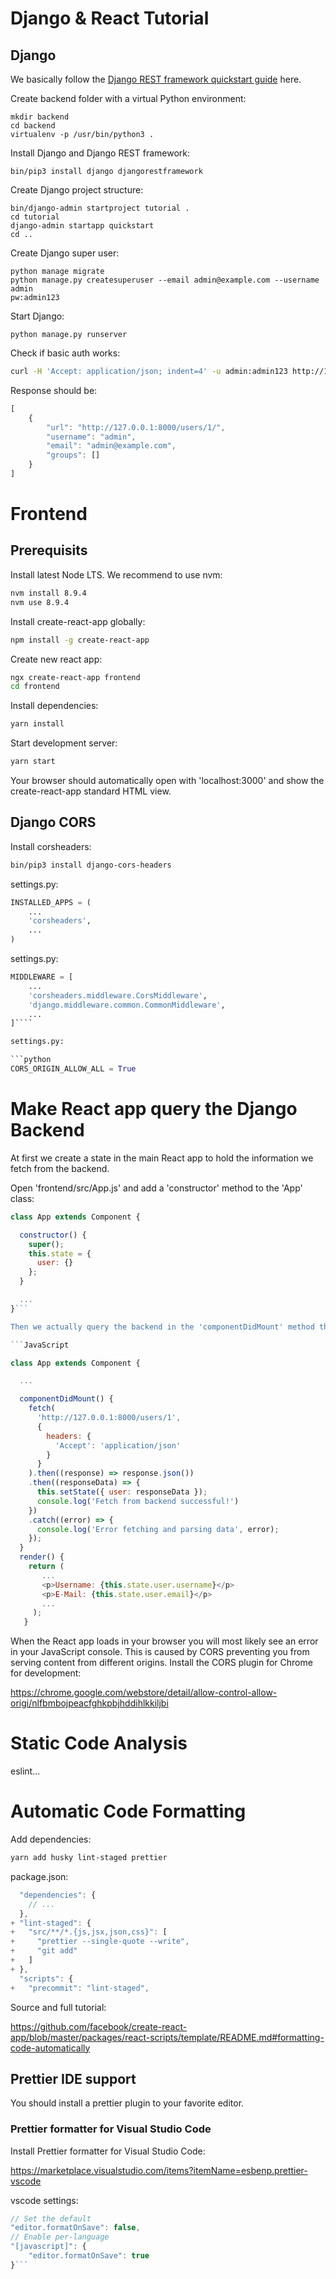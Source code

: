 # Django & React Tutorial

## Django

We basically follow the [Django REST framework quickstart guide](http://www.django-rest-framework.org/tutorial/quickstart/) here.

Create backend folder with a virtual Python environment:

```bash:
mkdir backend
cd backend
virtualenv -p /usr/bin/python3 .
```

Install Django and Django REST framework:

```bash:
bin/pip3 install django djangorestframework
```

Create Django project structure:

```bash:
bin/django-admin startproject tutorial .
cd tutorial
django-admin startapp quickstart
cd ..
```

Create Django super user:

```bash:
python manage migrate
python manage.py createsuperuser --email admin@example.com --username admin
pw:admin123
```

Start Django:

```bash:
python manage.py runserver
````

Check if basic auth works:

```bash
curl -H 'Accept: application/json; indent=4' -u admin:admin123 http://127.0.0.1:8000/users/
```

Response should be:

```JavaScript
[
    {
        "url": "http://127.0.0.1:8000/users/1/",
        "username": "admin",
        "email": "admin@example.com",
        "groups": []
    }
]
```

# Frontend

## Prerequisits

Install latest Node LTS. We recommend to use nvm:

```bash
nvm install 8.9.4
nvm use 8.9.4
```

Install create-react-app globally:

```bash
npm install -g create-react-app
````

Create new react app:

```bash
ngx create-react-app frontend
cd frontend
````

Install dependencies:

```bash
yarn install
```

Start development server:

```bash
yarn start
````

Your browser should automatically open with 'localhost:3000' and show the create-react-app standard HTML view.

## Django CORS

Install corsheaders:

```bash
bin/pip3 install django-cors-headers
```

settings.py:

```python
INSTALLED_APPS = (
    ...
    'corsheaders',
    ...
)
````

settings.py:

```python
MIDDLEWARE = [
    ...
    'corsheaders.middleware.CorsMiddleware',
    'django.middleware.common.CommonMiddleware',
    ...
]````

settings.py:

```python
CORS_ORIGIN_ALLOW_ALL = True
````

# Make React app query the Django Backend

At first we create a state in the main React app to hold the information we fetch from the backend.

Open 'frontend/src/App.js' and add a 'constructor' method to the 'App' class:

```JavaScript
class App extends Component {

  constructor() {
    super();
    this.state = {
      user: {}
    };
  }

  ...
}```

Then we actually query the backend in the 'componentDidMount' method that is automatically called when the React component has been mounted;:

```JavaScript

class App extends Component {

  ...

  componentDidMount() {
    fetch(
      'http://127.0.0.1:8000/users/1',
      {
        headers: {
          'Accept': 'application/json'
        }
      }
    ).then((response) => response.json())
    .then((responseData) => {
      this.setState({ user: responseData });
      console.log('Fetch from backend successful!')
    })
    .catch((error) => {
      console.log('Error fetching and parsing data', error);
    });
  }
  render() {
    return (
       ...
       <p>Username: {this.state.user.username}</p>
       <p>E-Mail: {this.state.user.email}</p>
       ...
     );
   }
```

When the React app loads in your browser you will most likely see an error in your JavaScript console. This is caused by CORS preventing you from serving content from different origins. Install the CORS plugin for Chrome for development:

https://chrome.google.com/webstore/detail/allow-control-allow-origi/nlfbmbojpeacfghkpbjhddihlkkiljbi


# Static Code Analysis

eslint...

# Automatic Code Formatting

Add dependencies:

```bash
yarn add husky lint-staged prettier
```

package.json:

```JavaScript
  "dependencies": {
    // ...
  },
+ "lint-staged": {
+   "src/**/*.{js,jsx,json,css}": [
+     "prettier --single-quote --write",
+     "git add"
+   ]
+ },
  "scripts": {
+   "precommit": "lint-staged",
```

Source and full tutorial:

https://github.com/facebook/create-react-app/blob/master/packages/react-scripts/template/README.md#formatting-code-automatically

## Prettier IDE support

You should install a prettier plugin to your favorite editor.

### Prettier formatter for Visual Studio Code

Install Prettier formatter for Visual Studio Code:

https://marketplace.visualstudio.com/items?itemName=esbenp.prettier-vscode

vscode settings:

```JavaScript
// Set the default
"editor.formatOnSave": false,
// Enable per-language
"[javascript]": {
    "editor.formatOnSave": true
}```